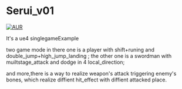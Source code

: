 # Serui_v01

[![AUR](https://img.shields.io/aur/license/yaourt.svg)]()

It's a ue4 singlegameExample

two game mode in there
one is a player with shift+runing and double_jump+high_jump_landing ;
the other one is a swordman with muiltstage_attack and dodge in 4 local_direction;

and more,there is a way to realize weapon's attack triggering enemy's bones,
which realize diffient hit_effect with diffient attacked place.
